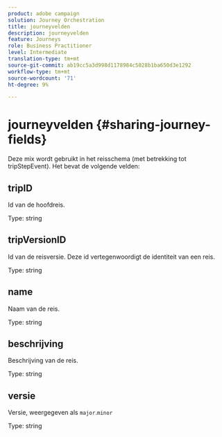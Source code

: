 ```yaml
---
product: adobe campaign
solution: Journey Orchestration
title: journeyvelden
description: journeyvelden
feature: Journeys
role: Business Practitioner
level: Intermediate
translation-type: tm+mt
source-git-commit: ab19cc5a3d998d1178984c5028b1ba650d3e1292
workflow-type: tm+mt
source-wordcount: '71'
ht-degree: 9%

---
```



# journeyvelden {#sharing-journey-fields}

Deze mix wordt gebruikt in het reisschema (met betrekking tot tripStepEvent). Het bevat de volgende velden:

## tripID

Id van de hoofdreis.

Type: string

## tripVersionID

Id van de reisversie. Deze id vertegenwoordigt de identiteit van een reis.

Type: string

## name

Naam van de reis.

Type: string

## beschrijving

Beschrijving van de reis.

Type: string

## versie

Versie, weergegeven als `major`.`minor`

Type: string